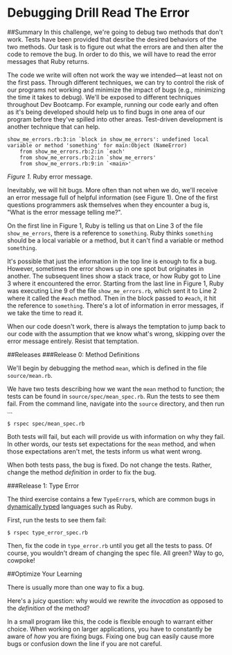 # Debugging Drill Read The Error

##Summary
In this challenge, we're going to debug two methods that don't work.  Tests have been provided that desribe the desired behaviors of the two methods.  Our task is to figure out what the errors are and then alter the code to remove the bug. In order to do this, we will have to read the error messages that Ruby returns.

The code we write will often not work the way we intended—at least not on the first pass.  Through different techniques, we can try to control the risk of our programs not working and minimize the impact of bugs (e.g., minimizing the time it takes to debug).  We'll be exposed to different techniques throughout Dev Bootcamp.  For example, running our code early and often as it's being developed should help us to find bugs in one area of our program before they've spilled into other areas.  Test-driven development is another technique that can help.

```
show_me_errors.rb:3:in `block in show_me_errors': undefined local variable or method 'something' for main:Object (NameError)
	from show_me_errors.rb:2:in `each'
	from show_me_errors.rb:2:in `show_me_errors'
	from show_me_errors.rb:9:in `<main>'
```
*Figure 1.*  Ruby error message.

Inevitably, we will hit bugs.  More often than not when we do, we'll receive an error message full of helpful information (see Figure 1).  One of the first questions programmers ask themselves when they encounter a bug is, "What is the error message telling me?".

On the first line in Figure 1, Ruby is telling us that on Line 3 of the file `show_me_errors`, there is a reference to `something`.  Ruby thinks `something` should be a local variable or a method, but it can't find a variable or method `something`.

It's possible that just the information in the top line is enough to fix a bug.  However, sometimes the error shows up in one spot but originates in another.  The subsequent lines show a stack trace, or how Ruby got to Line 3 where it encountered the error.  Starting from the last line in Figure 1, Ruby was executing Line 9 of the file `show_me_errors.rb`, which sent it to Line 2 where it called the `#each` method.  Then in the block passed to `#each`, it hit the reference to `something`.  There's a lot of information in error messages, if we take the time to read it.

When our code doesn't work, there is always the temptation to jump back to our code with the assumption that we know what's wrong, skipping over the error message entirely.  Resist that temptation.


##Releases
###Release 0: Method Definitions 

We'll begin by debugging the method `mean`, which is defined in the file `source/mean.rb`.  

We have two tests describing how we want the `mean` method to function; the tests can be found in `source/spec/mean_spec.rb`. Run the tests to see them fail.  From the command line, navigate into the `source` directory, and then run ...

```
$ rspec spec/mean_spec.rb
```

Both tests will fail, but each will provide us with information on why they fail.  In other words, our tests set expectations for the `mean` method, and when those expectations aren't met, the tests inform us what went wrong.  

When both tests pass, the bug is fixed. Do not change the tests.  Rather, change the method *definition* in order to fix the bug.  

###Release 1: Type Error

The third exercise contains a few `TypeError`s, which are common bugs in [dynamically typed](http://en.wikipedia.org/wiki/Type_system#Dynamic_typing) languages such as Ruby.

First, run the tests to see them fail:

```
$ rspec type_error_spec.rb
```

Then, fix the code in ```type_error.rb``` until you get all the tests to pass.  Of course, you wouldn't dream of changing the spec file.  All green?  Way to go, cowpoke!


##Optimize Your Learning

There is usually more than one way to fix a bug.

Here's a juicy question: why would we rewrite the _invocation_ as opposed to the _definition_ of the method?

In a small program like this, the code is flexible enough to warrant either choice. When working on larger applications, you have to constantly be aware of _how_ you are fixing bugs. Fixing one bug can easily cause more bugs or confusion down the line if you are not careful.

